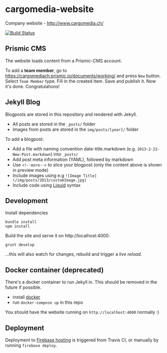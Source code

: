 cargomedia-website
==================
Company website - http://www.cargomedia.ch/

[![Build Status](https://img.shields.io/travis/cargomedia/cargomedia-website/master.svg)](https://travis-ci.org/cargomedia/cargomedia-website)


Prismic CMS
-----------

The website loads content from a Prismic-CMS account.

To add a **team member**, go to https://cargomediach.prismic.io/documents/working/ and press `New` button. Select `Team Member` type. Fill in the created item. Save and publish it. Now it's done. Congratulations!


Jekyll Blog
-----------

Blogposts are stored in this repository and rendered with Jekyll.

- All posts are stored in the `_posts/` folder
- Images from posts are stored in the `img/posts/[year]/` folder

To add a blogpost:
- Add a file with naming convention date-title.markdown (e.g. `2013-2-22-New-Post.markdown`) into `_posts/`
- Add post meta information (YAML), followed by markdown
- Use `<!--more-->` to slice your blogpost (only the content above is shown in preview mode)
- Include images using e.g `![Image Title](/img/posts/2013/customImage.jpg)`
- Include code using [Liquid](http://docs.shopify.com/themes/liquid-basics) syntax


Development
-----------

Install dependencies
```
bundle install
npm install
```

Build the site and serve it on http://localhost:4000:
```
grunt develop
```
…this will also watch for changes, rebuild and trigger a *live reload*.


Docker container (deprecated)
-----------------------------

There's a docker container to run Jekyll in.
This should be removed in the future if possible.

- install [docker](https://docs.docker.com/engine/installation/)
- run `docker-compose up` in this repo

You should have the website running on `http://localhost:4000` normally :)


Deployment
----------
Deployment to [Firebase hosting](https://console.firebase.google.com/project/cargomedia-website/hosting/main)
is triggered from Travis CI, or manually by running `firebase deploy`.
